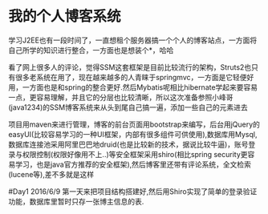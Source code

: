 # 我的个人博客系统

学习J2EE也有一段时间了，一直想租个服务器搞一个个人的博客站点，一方面将自己所学的知识进行整合，一方面也是想装个*，哈哈

看了网上很多人的评论，觉得SSM这套框架是目前比较流行的架构，Struts2也只有很多老系统在用了，现在越来越多的人青睐于springmvc，一方面是它轻便好用，一方面也是和spring的整合更好.然后Mybatis呢相比hibernate学起来要容易一点，更容易理解，并且它的分层也比较清晰，所以这次准备参照小峰哥(java1234)的SSM博客系统来从头到尾自己搞一遍，添加一些自己的元素进去

项目用maven来进行管理，博客的前台页面用bootstrap来编写，后台用jQuery的easyUI(比较容易学习的一种UI框架，内部有很多组件可供使用),数据库用Mysql,数据库连接池采用阿里巴巴地druid(也是比较新的技术，据说比较牛逼)，账号登录与权限控制(权限好像用不上..)等安全框架采用shiro(相比spring security更容易学习，也是java官方推荐的安全框架),然后博客里还带有评论系统，全文检索(lucene等),差不多就是这样

#Day1 2016/6/9
第一天来把项目结构搭建好,然后用Shiro实现了简单的登录验证功能，数据库里暂时只存一张博主信息的表.
